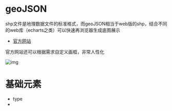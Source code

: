 # geoJSON

shp文件是地理数据文件的标准格式，而geoJSON相当于web版的shp，结合不同的web库（echarts之类）可以快速再浏览器生成底图展示



- [官方网站](http://geojson.org/)

官方网站还可以根据需求自定义画框，非常人性化



![img](https://upload-images.jianshu.io/upload_images/816806-cc834bcfc435c212.png?imageMogr2/auto-orient/strip|imageView2/2/w/692/format/webp)



# 基础元素

- type
- 